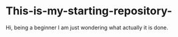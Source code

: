 # This-is-my-starting-repository-
Hi, being a beginner I am just wondering what actually it is done.

